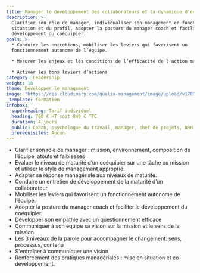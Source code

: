 ```yaml
---
title: Manager le développement des collaborateurs et la dynamique d’équipe
description: >-
  Clarifier son rôle de manager, individualiser son management en fonction de la
  situation et du profil, Adopter la posture du manager coach et faciliter le
  développement du coéquipier.
goals: >-
  * Conduire les entretiens, mobiliser les leviers qui favorisent un
  fonctionnement autonome de l’équipe.

  * Mesurer les enjeux et les conditions de l’efficacité de l'action managériale

  * Activer les bons leviers d’actions
category: Leadership
weight: 10
theme: Développer le management
image: "https://res.cloudinary.com/qualia-management/image/upload/v1709193921/flower_xtyxkp.jpg"
_template: formation
infobox:
  superheading: Tarif individuel
  heading: 700 € HT soit 840 € TTC
  duration: 4 jours
  public: Coach, psychologue du travail, manager, chef de projets, RRH, consultant
  prerequisites: Aucun
---
```


- Clarifier son rôle de manager : mission, environnement, composition de l’équipe, atouts et faiblesses
- Evaluer le niveau de maturité d’un coéquipier sur une tâche ou mission et utiliser le style de management approprié.
- Adapter sa réponse managériale aux niveaux de maturité.
- Conduire un entretien de développement de la maturité d’un collaborateur
- Mobiliser les leviers qui favorisent un fonctionnement autonome de l’équipe.
- Adopter la posture du manager coach et faciliter le développement du coéquipier.
- Développer son empathie avec un questionnement efficace
- Communiquer à son équipe sa vision sur la mission et le sens de la mission
- Les 3 niveaux de la parole pour accompagner le changement: sens, processus, contenu
- S'entraîner à communiquer une vision
- Renforcement des pratiques managériales : mise en situation et co-développement.
